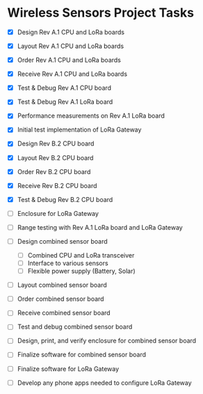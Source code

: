 # Wireless Sensors Project Tasks

- [x] Design Rev A.1 CPU and LoRa boards
- [x] Layout Rev A.1 CPU and LoRa boards
- [x] Order Rev A.1 CPU and LoRa boards
- [x] Receive Rev A.1 CPU and LoRa boards
- [x] Test & Debug Rev A.1 CPU board
- [x] Test & Debug Rev A.1 LoRa board
- [x] Performance measurements on Rev A.1 LoRa board
- [x] Initial test implementation of LoRa Gateway
- [x] Design Rev B.2 CPU board
- [x] Layout Rev B.2 CPU board
- [x] Order Rev B.2 CPU board
- [x] Receive Rev B.2 CPU board
- [x] Test & Debug Rev B.2 CPU board
- [ ] Enclosure for LoRa Gateway
- [ ] Range testing with Rev A.1 LoRa board and LoRa Gateway
- [ ] Design combined sensor board
    - [ ] Combined CPU and LoRa transceiver
    - [ ] Interface to various sensors
    - [ ] Flexible power supply (Battery, Solar)
- [ ] Layout combined sensor board
- [ ] Order combined sensor board
- [ ] Receive combined sensor board
- [ ] Test and debug combined sensor board
- [ ] Design, print, and verify enclosure for combined sensor board
- [ ] Finalize software for combined sensor board
- [ ] Finalize software for LoRa Gateway
- [ ] Develop any phone apps needed to configure LoRa Gateway

